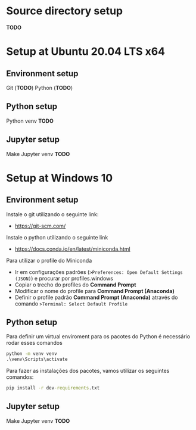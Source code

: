 # Source directory setup

**TODO**

# Setup at Ubuntu 20.04 LTS x64

## Environment setup

Git (**TODO**)
Python (**TODO**)

## Python setup

Python venv **TODO**

## Jupyter setup

Make Jupyter venv **TODO**

# Setup at Windows 10

## Environment setup

Instale o git utilizando o seguinte link:
- https://git-scm.com/

Instale o python utilizando o seguinte link
- https://docs.conda.io/en/latest/miniconda.html

Para utilizar o profile do Miniconda

- Ir em configurações padrões (`>Preferences: Open Default Settings (JSON)`) e procurar por profiles.windows
- Copiar o trecho do profiles do **Command Prompt**
- Modificar o nome do profile para **Command Prompt (Anaconda)**
- Definir o profile padrão **Command Prompt (Anaconda)** através do comando `>Terminal: Select Default Profile`


## Python setup

Para definir um virtual enviroment para os pacotes do Python é necessário rodar esses comandos

```bat
python -m venv venv
.\venv\Scripts\activate
```

Para fazer as instalações dos pacotes, vamos utilizar os seguintes comandos:

```bat
pip install -r dev-requirements.txt
```

## Jupyter setup

Make Jupyter venv **TODO**
